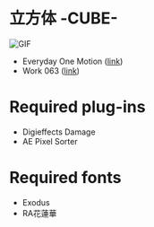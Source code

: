 # 立方体 -CUBE-

![GIF]("https://raw.githubusercontent.com/shutosg/motion_63/master/render_063.gif")

- Everyday One Motion ([link](http://motions.work))
- Work 063 ([link](http://motions.work/motion/320))

# Required plug-ins
- Digieffects Damage
- AE Pixel Sorter

# Required fonts
- Exodus
- RA花蓮華
